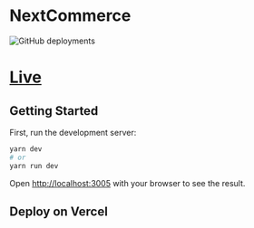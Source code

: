 # NextCommerce
![GitHub deployments](https://img.shields.io/github/deployments/rahathosen/next-commerce-tailwind/preview?label=vercel&logo=vercel&logoColor=white)
# [Live](https://nextelite.vercel.app/)

## Getting Started

First, run the development server:

```bash
yarn dev
# or
yarn run dev
```

Open [http://localhost:3005](http://localhost:3005) with your browser to see the result.



## Deploy on Vercel


